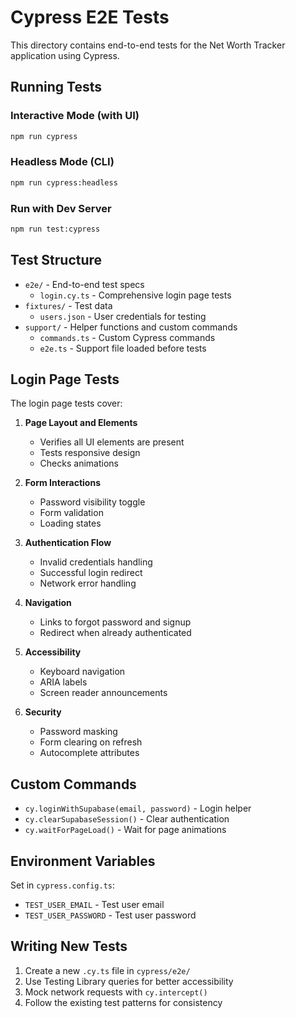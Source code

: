 # Cypress E2E Tests

This directory contains end-to-end tests for the Net Worth Tracker application using Cypress.

## Running Tests

### Interactive Mode (with UI)

```bash
npm run cypress
```

### Headless Mode (CLI)

```bash
npm run cypress:headless
```

### Run with Dev Server

```bash
npm run test:cypress
```

## Test Structure

- `e2e/` - End-to-end test specs
  - `login.cy.ts` - Comprehensive login page tests
- `fixtures/` - Test data
  - `users.json` - User credentials for testing
- `support/` - Helper functions and custom commands
  - `commands.ts` - Custom Cypress commands
  - `e2e.ts` - Support file loaded before tests

## Login Page Tests

The login page tests cover:

1. **Page Layout and Elements**
   - Verifies all UI elements are present
   - Tests responsive design
   - Checks animations

2. **Form Interactions**
   - Password visibility toggle
   - Form validation
   - Loading states

3. **Authentication Flow**
   - Invalid credentials handling
   - Successful login redirect
   - Network error handling

4. **Navigation**
   - Links to forgot password and signup
   - Redirect when already authenticated

5. **Accessibility**
   - Keyboard navigation
   - ARIA labels
   - Screen reader announcements

6. **Security**
   - Password masking
   - Form clearing on refresh
   - Autocomplete attributes

## Custom Commands

- `cy.loginWithSupabase(email, password)` - Login helper
- `cy.clearSupabaseSession()` - Clear authentication
- `cy.waitForPageLoad()` - Wait for page animations

## Environment Variables

Set in `cypress.config.ts`:

- `TEST_USER_EMAIL` - Test user email
- `TEST_USER_PASSWORD` - Test user password

## Writing New Tests

1. Create a new `.cy.ts` file in `cypress/e2e/`
2. Use Testing Library queries for better accessibility
3. Mock network requests with `cy.intercept()`
4. Follow the existing test patterns for consistency
